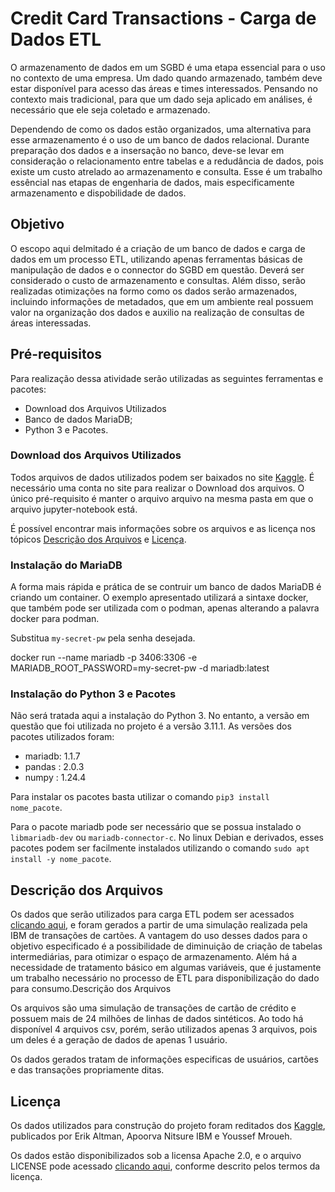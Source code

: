 # Credit Card Transactions - Carga de Dados ETL

O armazenamento de dados em um SGBD é uma etapa essencial para o uso no contexto de uma empresa. Um dado quando armazenado, também deve estar disponível para acesso das áreas e times interessados. Pensando no contexto mais tradicional, para que um dado seja aplicado em análises, é necessário que ele seja coletado e armazenado.

Dependendo de como os dados estão organizados, uma alternativa para esse armazenamento é o uso de um banco de dados relacional. Durante preparação dos dados e a insersação no banco, deve-se levar em consideração o relacionamento entre tabelas e a redudância de dados, pois existe um custo atrelado ao armazenamento e consulta. Esse é um trabalho essêncial nas etapas de engenharia de dados, mais especificamente armazenamento e dispobilidade de dados.


## Objetivo

O escopo aqui delmitado é a criação de um banco de dados e carga de dados em um processo ETL, utilizando apenas ferramentas básicas de manipulação de dados e o connector do SGBD em questão. Deverá ser considerado o custo de armazenamento e consultas. Além disso, serão realizadas otimizações na formo como os dados serão armazenados, incluindo informações de metadados, que em um ambiente real possuem valor na organização dos dados e auxilio na realização de consultas de áreas interessadas.

## Pré-requisitos

Para realização dessa atividade serão utilizadas as seguintes ferramentas e pacotes:

* Download dos Arquivos Utilizados
* Banco de dados MariaDB;
* Python 3 e Pacotes.

### Download dos Arquivos Utilizados

Todos arquivos de dados utilizados podem ser baixados no site [Kaggle](https://www.kaggle.com/datasets/ealtman2019/credit-card-transactions/discussion/277100). É necessário uma conta no site para realizar o Download dos arquivos. O único pré-requisito é manter o arquivo arquivo na mesma pasta em que o arquivo jupyter-notebook está.

É possível encontrar mais informações sobre os arquivos e as licença nos tópicos [Descrição dos Arquivos](#descrição) e [Licença](#licença).

### Instalação do MariaDB
 
A forma mais rápida e prática de se contruir um banco de dados MariaDB é criando um container. O exemplo apresentado utilizará a sintaxe docker, que também pode ser utilizada com o podman, apenas alterando a palavra docker para podman.

Substitua `my-secret-pw` pela senha desejada.

docker run --name mariadb -p 3406:3306 -e MARIADB_ROOT_PASSWORD=my-secret-pw -d mariadb:latest

### Instalação do Python 3 e Pacotes

Não será tratada aqui a instalação do Python 3. No entanto, a versão em questão que foi utilizada no projeto é a versão 3.11.1. As versões dos pacotes utilizados foram:

* mariadb: 1.1.7
* pandas : 2.0.3
* numpy  : 1.24.4

Para instalar os pacotes basta utilizar o comando `pip3 install nome_pacote`. 

Para o pacote mariadb pode ser necessário que se possua instalado o `libmariadb-dev` ou `mariadb-connector-c`. No linux Debian e derivados, esses pacotes podem ser facilmente instalados utilizando o comando `sudo apt install -y nome_pacote`.


## Descrição dos Arquivos <a name="descrição"></a>

Os dados que serão utilizados para carga ETL podem ser acessados [clicando aqui](https://www.kaggle.com/datasets/ealtman2019/credit-card-transactions/discussion/277100), e foram gerados a partir de uma simulação realizada pela IBM de transações de cartões. A vantagem do uso desses dados para o objetivo especificado é a possibilidade de diminuição de criação de tabelas intermediárias, para otimizar o espaço de armazenamento. Além há a necessidade de tratamento básico em algumas variáveis, que é justamente um trabalho necessário no processo de ETL para disponibilização do dado para consumo.Descrição dos Arquivos

Os arquivos são uma simulação de transações de cartão de crédito e possuem mais de 24 milhões de linhas de dados sintéticos. Ao todo há disponível 4 arquivos csv, porém, serão utilizados apenas 3 arquivos, pois um deles é a geração de dados de apenas 1 usuário.

Os dados gerados tratam de informações especificas de usuários, cartões e das transações propriamente ditas.


## Licença

Os dados utilizados para construção do projeto foram reditados dos [Kaggle](https://www.kaggle.com/datasets/ealtman2019/credit-card-transactions/discussion/277100), publicados por Erik Altman, Apoorva Nitsure IBM e Youssef Mroueh.

Os dados estão disponibilizados sob a licensa Apache 2.0, e o arquivo LICENSE pode acessado [clicando aqui](./LICENSE), conforme descrito pelos termos da licença.
